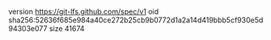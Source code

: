version https://git-lfs.github.com/spec/v1
oid sha256:52636f685e984a40ce272b25cb9b0772d1a2a14d419bbb5cf930e5d94303e077
size 41674
